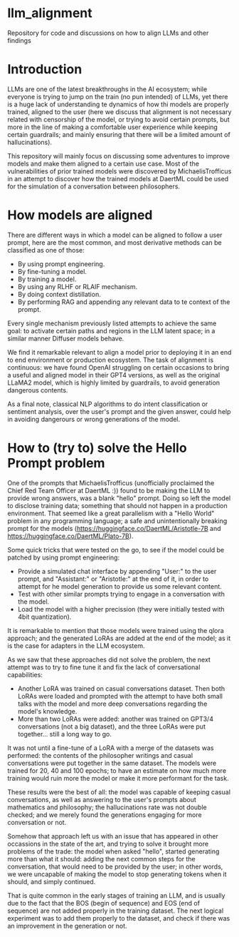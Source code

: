 # llm_alignment
Repository for code and discussions on how to align LLMs and other findings

# Introduction
LLMs are one of the latest breakthroughs in the AI ecosystem; while everyone is trying to jump on the train (no pun intended) of LLMs, yet there is a huge lack of understanding te dynamics of how thi models are properly trained, aligned to the user (here we discuss that alignment is not necessary related with censorship of the model, or trying to avoid certain prompts, but more in the line of making a comfortable user experience while keeping certain guardrails; and mainly ensuring that there will be a limited amount of hallucinations).

This repository will mainly focus on discussing some adventures to improve models and make them aligned to a certain use case. Most of the vulnerabilities of prior trained models were discovered by MichaelisTrofficus in an attempt to discover how the trained models at DaertML could be used for the simulation of a conversation between philosophers.

# How models are aligned
There are different ways in which a model can be aligned to follow a user prompt, here are the most common, and most derivative methods can be classified as one of those:
- By using prompt engineering.
- By fine-tuning a model.
- By training a model.
- By using any RLHF or RLAIF mechanism.
- By doing context distillation.
- By performing RAG and appending any relevant data to te context of the prompt.

Every single mechanism previously listed attempts to achieve the same goal: to activate certain paths and regions in the LLM latent space; in a similar manner Diffuser models behave.

We find it remarkable relevant to align a model prior to deploying it in an end to end environment or production ecosystem. The task of alignment is continuous: we have found OpenAI struggling on certain occasions to bring a useful and aligned model in their GPT4 versions, as well as the original LLaMA2 model, which is highly limited by guardrails, to avoid generation dangerous contents.

As a final note, classical NLP algorithms to do intent classification or sentiment analysis, over the user's prompt and the given answer, could help in avoiding dangerours or wrong generations of the model.

# How to (try to) solve the Hello Prompt problem
One of the prompts that MichaelisTrofficus (unofficially proclaimed the Chief Red Team Officer at DaertML :)) found to be making the LLM to provide wrong answers, was a blank "hello" prompt. Doing so left the model to disclose training data; something that should not happen in a production environment. That seemed like a great parallelism with a "Hello World" problem in any programming language; a safe and unintentionally breaking prompt for the models (https://huggingface.co/DaertML/Aristotle-7B and https://huggingface.co/DaertML/Plato-7B).

Some quick tricks that were tested on the go, to see if the model could be patched by using prompt engineering:
- Provide a simulated chat interface by appending "User:" to the user prompt, and "Assistant:" or "Aristotle:" at the end of it, in order to attempt for he model generation to provide us some relevant content.
- Test with other similar prompts trying to engage in a conversation with the model.
- Load the model with a higher precission (they were initially tested with 4bit quantization).
  
It is remarkable to mention that those models were trained using the qlora approach; and the generated LoRAs are added at the end of the model; as it is the case for adapters in the LLM ecosystem.

As we saw that these approaches did not solve the problem, the next attempt was to try to fine tune it and fix the lack of conversational capabilities:
- Another LoRA was trained on casual conversations dataset. Then both LoRAs were loaded and prompted with the attempt to have both small talks with the model and more deep conversations regarding the model's knowledge.
- More than two LoRAs were added: another was trained on GPT3/4 conversations (not a big dataset), and the three LoRAs were put together... still a long way to go.

It was not until a fine-tune of a LoRA with a merge of the datasets was performed: the contents of the philosopher writings and casual conversations were put together in the same dataset. The models were trained for 20, 40 and 100 epochs; to have an estimate on how much more training would ruin more the model or make it more performant for the task.

These results were the best of all: the model was capable of keeping casual conversations, as well as answering to the user's prompts about mathematics and philosophy; the hallucinations rate was not double checked; and we merely found the generations engaging for more conversation or not.

Somehow that approach left us with an issue that has appeared in other occassions in the state of the art, and trying to solve it brought more problems of the trade: the model when asked "hello", started generating more than what it should: adding the next common steps for the conversation, that would need to be provided by the user; in other words, we were uncapable of making the model to stop generating tokens when it should, and simply continued.

That is quite common in the early stages of training an LLM, and is usually due to the fact that the BOS (begin of sequence) and EOS (end of sequence) are not added properly in the training dataset. The next logical experiment was to add them properly to the dataset, and check if there was an improvement in the generation or not.
